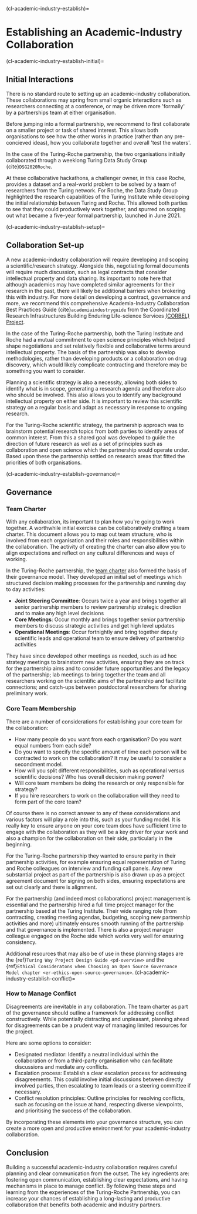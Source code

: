 (cl-academic-industry-establish)=
# Establishing an Academic-Industry Collaboration

(cl-academic-industry-establish-initial)=

## Initial Interactions

There is no standard route to setting up an academic-industry collaboration.
These collaborations may spring from small organic interactions such as researchers connecting at a conference, or may be driven more 'formally' by a partnerships team at either organisation.

Before jumping into a formal partnership, we recommend to first collaborate on a smaller project or task of shared interest.
This allows both organisations to see how the other works in practice (rather than any pre-concieved ideas), how you collaborate together and overall 'test the waters'.

In the case of the Turing-Roche partnership, the two organisations initially collaborated through a weeklong Turing Data Study Group {cite}`DSG2020Roche`.

At these collaborative hackathons, a challenger owner, in this case Roche, provides a dataset and a real-world problem to be solved by a team of researchers from the Turing network.
For Roche, the Data Study Group highlighted the research capabilities of the Turing Institute while developing the initial relationship between Turing and Roche.
This allowed both parties to see that they could productively work together, and spurred on scoping out what became a five-year formal partnership, launched in June 2021.

(cl-academic-industry-establish-setup)=

## Collaboration Set-up

A new academic-industry collaboration will require developing and scoping a scientific/research strategy.
Alongside this, negotiating formal documents will require much discussion, such as legal contracts that consider intellectual property and data sharing.
Its important to note here that although academics may have completed similar agreements for their research in the past, there will likely be additional barriers when brokering this with industry.
For more detail on developing a contract, governance and more, we recommend this comprehensive Academia-Industry Collaboration Best Practices Guide {cite}`academiaindustryguide` from the Coordinated Research Infrastructures Building Enduring Life-science Services [(CORBEL) Project](https://www.corbel-project.eu/home.html).

In the case of the Turing-Roche partnership, both the Turing Institute and Roche had a mutual commitment to open science principles which helped shape negotiations and set relatively flexible and collaborative terms around intellectual property.
The basis of the partnership was also to develop methodologies, rather than developing products or a collaboration on drug discovery, which would likely complicate contracting and therefore may be something you want to consider.

Planning a scientific strategy is also a necessity, allowing both sides to identify what is in scope, generating a research agenda and therefore also who should be involved.
This also allows you to identify any background intellectual property on either side.
It is important to review this scientific strategy on a regular basis and adapt as necessary in response to ongoing research.

For the Turing-Roche scientific strategy, the partnership approach was to brainstorm potential research topics from both parties to identify areas of common interest.
From this a shared goal was developed to guide the direction of future research as well as a set of principles such as collaboration and open science which the partnership would operate under.
Based upon these the partnership settled on research areas that fitted the priorities of both organisations.

(cl-academic-industry-establish-governance)=

## Governance

### Team Charter

With any collaboration, its important to plan how you're going to work together.
A worthwhile initial exercise can be collaboratively drafting a team charter.
This document allows you to map out team structure, who is involved from each organisation and their roles and responsibilities within the collaboration.
The activity of creating the charter can also allow you to align expectations and reflect on any cultural differences and ways of working.

In the Turing-Roche partnership, the [team charter](https://github.com/alan-turing-institute/turing-roche-partnership/blob/main/partnership-team-charter.md) also formed the basis of their governance model.
They developed an initial set of meetings which structured decision making processes for the partnership and running day to day activities:

* **Joint Steering Committee**: Occurs twice a year and brings together all senior partnership members to review partnership strategic direction and to make any high level decisions
* **Core Meetings**: Occur monthly and brings together senior partnership members to discuss strategic activities and get high level updates
* **Operational Meetings**: Occur fortnightly and bring together deputy scientific leads and operational team to ensure delivery of partnership activities

They have since developed other meetings as needed, such as ad hoc strategy meetings to brainstorm new activities, ensuring they are on track for the partnership aims and to consider future opportunities and the legacy of the partnership; lab meetings to bring together the team and all researchers working on the scientific aims of the partnership and facilitate connections; and catch-ups between postdoctoral researchers for sharing preliminary work.

### Core Team Membership

There are a number of considerations for establishing your core team for the collaboration:
* How many people do you want from each organisation? Do you want equal numbers from each side?
* Do you want to specify the specific amount of time each person will be contracted to work on the collaboration? It may be useful to consider a secondment model.
* How will you split different responsibilities, such as operational versus scientific decisions? Who has overall decision making power?
* Will core team members be doing the research or only responsible for strategy?
* If you hire researchers to work on the collaboration will they need to form part of the core team?

Of course there is no correct answer to any of these considerations and various factors will play a role into this, such as your funding model. It is really key to ensure anyone on your core team does have sufficient time to engage with the collaboration as they will be a key driver for your work and also a champion for the collaboration on their side, particularly in the beginning.

For the Turing-Roche partnership they wanted to ensure parity in their partnership activities, for example ensuring equal representation of Turing and Roche colleagues on interview and funding call panels.
Any new substantial project as part of the partnership is also drawn up as a project agreement document for signing on both sides, ensuring expectations are set out clearly and there is alignment.

For the partnership (and indeed most collaborations) project management is essential and the partnership hired a full time project manager for the partnership based at the Turing Institute.
Their wide ranging role (from contracting, creating meeting agendas, budgeting, scoping new partnership activities and more) ultimately ensures smooth running of the partnership and that governance is implemented.
There is also a project manager colleague engaged on the Roche side which works very well for ensuring consistency.

Additional resources that may also be of use in these planning stages are the {ref}`Turing Way Project Design Guide <pd-overview>` and the {ref}`Ethical Consideratons when Choosing an Open Source Governance Model chapter <er-ethics-open-source-governance>`.
(cl-academic-industry-establish-conflict)=
### How to Manage Conflict
Disagreements are inevitable in any collaboration. The team charter as part of the governance should outline a framework for addressing conflict constructively. While potentially distracting and unpleasant, planning ahead for disagreements can be a prudent way of managing limited resources for the project.

Here are some options to consider:
* Designated mediator: Identify a neutral individual within the collaboration or from a third-party organisation who can facilitate discussions and mediate any conflicts.
* Escalation process: Establish a clear escalation process for addressing disagreements. This could involve initial discussions between directly involved parties, then escalating to team leads or a steering committee if necessary.
* Conflict resolution principles: Outline principles for resolving conflicts, such as focusing on the issue at hand, respecting diverse viewpoints, and prioritising the success of the collaboration.

By incorporating these elements into your governance structure, you can create a more open and productive environment for your academic-industry collaboration.

## Conclusion
Building a successful academic-industry collaboration requires careful planning and clear communication from the outset. The key ingredients are: fostering open communication, establishing clear expectations, and having mechanisms in place to manage conflict. By following these steps and learning from the experiences of the Turing-Roche Partnership, you can increase your chances of establishing a long-lasting and productive collaboration that benefits both academic and industry partners.
